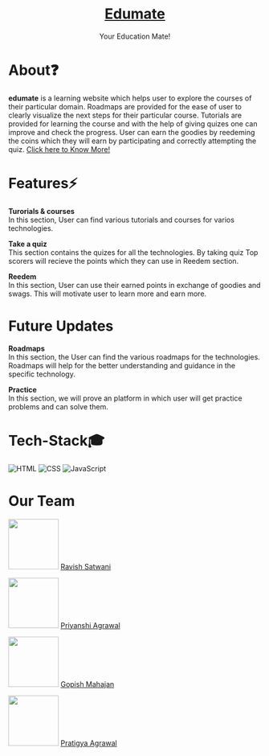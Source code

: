 <h1 align="center"> <a href="https://www.canva.com/design/DAFX2Dzs78w/YXHXErV7zJscN_2H6EMMxg/edit?utm_content=DAFX2Dzs78w&utm_campaign=designshare&utm_medium=link2&utm_source=sharebutton"> Edumate </a> </h1> 
<p align="center">Your Education Mate!<p>

# About❓
<bold><strong>edumate</strong></bold> is a learning website which helps user to explore the courses of their particular domain. Roadmaps are provided for the ease of user to clearly visualize the next steps for their particular course. Tutorials are provided for learning the course and with the help of giving quizes one can improve and check the progress. User can earn the goodies by reedeming the coins which they will earn by participating and correctly attempting the quiz.
<a href="https://www.canva.com/design/DAFX2Dzs78w/YXHXErV7zJscN_2H6EMMxg/edit?utm_content=DAFX2Dzs78w&utm_campaign=designshare&utm_medium=link2&utm_source=sharebutton">Click here to Know More! </a>

# Features⚡

<bold><strong>Turorials & courses</strong></bold><br>
In this section, User can find various tutorials and courses for varios technologies.
  
<bold><strong>Take a quiz</strong></bold><br>
This section contains the quizes for all the technologies.
By taking quiz Top scorers will recieve the points which they can use in Reedem section.

<bold><strong>Reedem</strong></bold><br>
In this section, User can use their earned points in exchange of goodies and swags. This will motivate user to learn more and earn more.

# Future Updates

<bold><strong>Roadmaps</strong></bold><br>
In this section, the User can find the various roadmaps for the technologies. Roadmaps will help for the better understanding and guidance in the specific technology.

<bold><strong>Practice</strong></bold><br>
In this section, we will prove an platform in which user will get practice problems and can solve them.


# Tech-Stack🎓
<img alt="HTML" src="https://img.shields.io/badge/HTML5-E34F26?style=for-the-badge&logo=html5&logoColor=white"/>
<img alt="CSS" src="https://img.shields.io/badge/CSS3-1572B6?style=for-the-badge&logo=css3&logoColor=white"/>
<img alt="JavaScript" src="https://img.shields.io/badge/JavaScript-323330?style=for-the-badge&logo=javascript&logoColor=F7DF1E"/>


# Our Team
<img src="https://github.com/ravish036.png" width='100px'> <a href="https://github.com/ravish036" target="_blank">Ravish Satwani</a>

<img src="https://github.com/priyanshi1282.png" width='100px'> <a href="https://github.com/priyanshi1282" target="_blank">Priyanshi Agrawal</a>
  
<img src="https://github.com/gopish12.png" width='100px'> <a href="https://github.com/gopish12" target="_blank">Gopish Mahajan</a>

<img src="https://github.com/Pratigyaagr.png" width='100px'> <a href="https://github.com/Pratigyaagr" target="_blank">Pratigya Agrawal</a>




